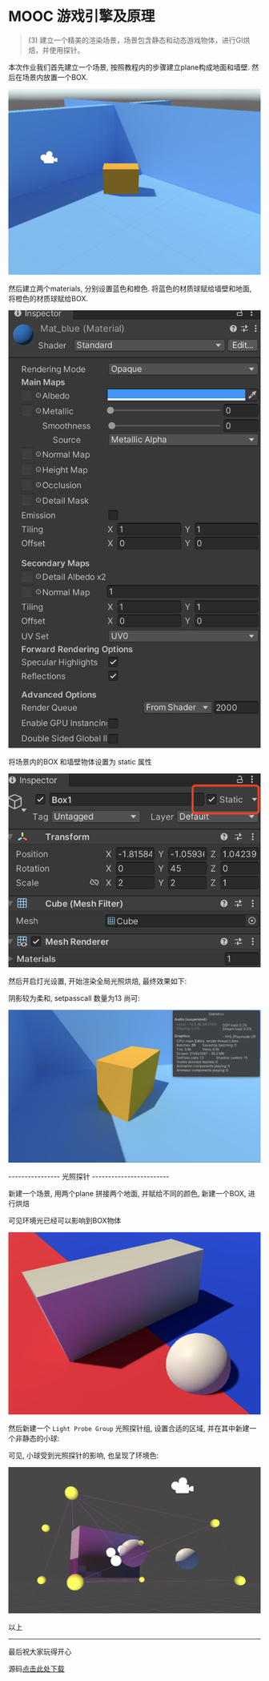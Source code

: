 # MOOC 游戏引擎及原理

> (3) 建立一个精美的渲染场景，场景包含静态和动态游戏物体，进行GI烘焙，并使用探针。



本次作业我们首先建立一个场景, 按照教程内的步骤建立plane构成地面和墙壁. 然后在场景内放置一个BOX.

![](Doc/sc001.png)

然后建立两个materials, 分别设置蓝色和橙色. 将蓝色的材质球赋给墙壁和地面, 将橙色的材质球赋给BOX.

![](Doc/sc002.png)

将场景内的BOX 和墙壁物体设置为 static 属性

![](Doc/sc003.png)

然后开启灯光设置, 开始渲染全局光照烘焙, 最终效果如下:

阴影较为柔和, setpasscall 数量为13 尚可:

![](Doc/sc004.png)





---------------- 光照探针 ------------------------

新建一个场景, 用两个plane 拼接两个地面, 并赋给不同的颜色, 新建一个BOX, 进行烘焙

可见环境光已经可以影响到BOX物体

![](Doc/sc005.png)

然后新建一个 `Light Probe Group` 光照探针组,  设置合适的区域, 并在其中新建一个非静态的小球:

可见, 小球受到光照探针的影响, 也呈现了环境色:


![](Doc/sc006.png)

以上

------------------------------------------------------------------

最后祝大家玩得开心

源码[点击此处下载](https://github.com/EricHYF/unity_mooc_homework)
